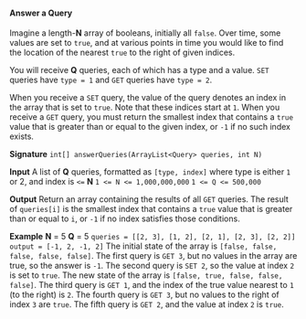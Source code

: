 #### Answer a Query
Imagine a length-**N** array of booleans, initially all `false`. Over time, some values are set to `true`, and at various points in time you would like to find the location of the nearest `true` to the right of given indices.

You will receive **Q** queries, each of which has a type and a value. `SET` queries have `type = 1` and `GET` queries have `type = 2`.

When you receive a `SET` query, the value of the query denotes an index in the array that is set to `true`. Note that these indices start at `1`. When you receive a `GET` query, you must return the smallest index that contains a `true` value that is greater than or equal to the given index, or `-1` if no such index exists.

**Signature**
`int[] answerQueries(ArrayList<Query> queries, int N)`

**Input**
A list of **Q** queries, formatted as `[type, index]` where type is either `1` or 2, and index is `<=` **N**
`1 <= N <= 1,000,000,000`
`1 <= Q <= 500,000`

**Output**
Return an array containing the results of all `GET` queries. The result of `queries[i]` is the smallest index that contains a `true` value that is greater than or equal to `i`, or `-1` if no index satisfies those conditions.

**Example**
**N** = 5
**Q** = 5
`queries = [[2, 3], [1, 2], [2, 1], [2, 3], [2, 2]]`
`output = [-1, 2, -1, 2]`
The initial state of the array is `[false, false, false, false, false]`.
The first query is `GET 3`, but no values in the array are true, so the answer is `-1`.
The second query is `SET 2`, so the value at index `2` is set to `true`.
The new state of the array is `[false, true, false, false, false]`.
The third query is `GET 1`, and the index of the true value nearest to `1` (to the right) is `2`.
The fourth query is `GET 3`, but no values to the right of index `3` are `true`.
The fifth query is `GET 2`, and the value at index `2` is `true`.

